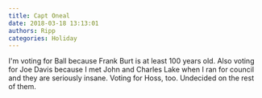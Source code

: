 ```yaml
---
title: Capt Oneal
date: 2018-03-18 13:13:01
authors: Ripp
categories: Holiday
---
```


 I'm voting for Ball because Frank Burt is at least 100 years old. Also voting for Joe Davis because I met John and Charles Lake when I ran for council and they are seriously insane. Voting for Hoss, too. Undecided on the rest of them.